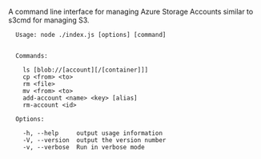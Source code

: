 A command line interface for managing Azure Storage Accounts similar to s3cmd for managing S3.


```
  Usage: node ./index.js [options] [command]


  Commands:

    ls [blob://[account][/[container]]]
    cp <from> <to>
    rm <file>
    mv <from> <to>
    add-account <name> <key> [alias]
    rm-account <id>

  Options:

    -h, --help     output usage information
    -V, --version  output the version number
    -v, --verbose  Run in verbose mode
```

